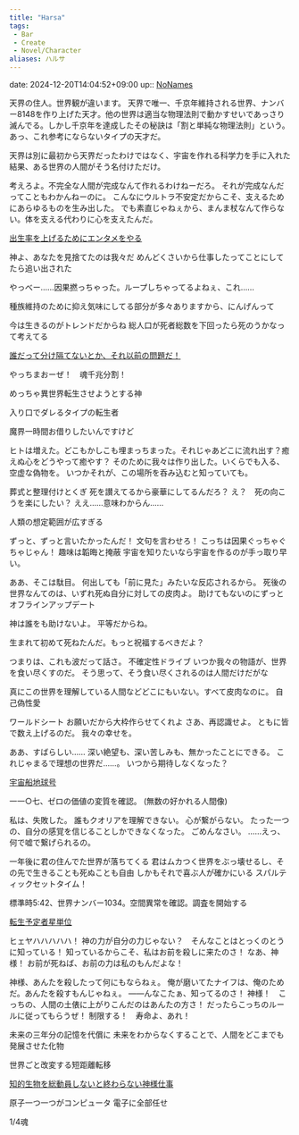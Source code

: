 ```yaml
---
title: "Harsa"
tags:
 - Bar
 - Create
 - Novel/Character
aliases: ハルサ
---
```


date: 2024-12-20T14:04:52+09:00
up:: [NoNames](../Chaos/NoNames.md)




天界の住人。世界観が違います。
天界で唯一、千京年維持される世界、ナンバー8148を作り上げた天才。他の世界は適当な物理法則で動かすせいであっさり滅んでる。しかし千京年を達成したその秘訣は「割と単純な物理法則」という。あっ、これ参考にならないタイプの天才だ。


天界は別に最初から天界だったわけではなく、宇宙を作れる科学力を手に入れた結果、ある世界の人間がそう名付けただけ。




考えろよ。不完全な人間が完成なんて作れるわけねーだろ。
それが完成なんだってこともわかんねーのに。
こんなにウルトラ不安定だからこそ、支えるためにあらゆるものを生み出した。
でも素直じゃねぇから、まんま杖なんて作らない。体を支える代わりに心を支えたんだ。

[出生率を上げるためにエンタメをやる](../../../Info/出生率を上げるためにエンタメをやる.md)

神よ、あなたを見捨てたのは我々だ
めんどくさいから仕事したってことにしてたら追い出された


やっべー……因果撚っちゃった。ループしちゃってるよねぇ、これ……

種族維持のために抑え気味にしてる部分が多々ありますから、にんげんって

今は生きるのがトレンドだからね
総人口が死者総数を下回ったら死のうかなって考えてる

[誰だって分け隔てないとか、それ以前の問題だ！](../../../Info/誰だって分け隔てないとか、それ以前の問題だ！.md)

やっちまおーぜ！　魂千兆分割！

めっちゃ異世界転生させようとする神

入り口でダレるタイプの転生者

魔界一時間お借りしたいんですけど

ヒトは増えた。どこもかしこも埋まっちまった。それじゃあどこに流れ出す？癒えぬ心をどうやって癒やす？
そのために我々は作り出した。いくらでも入る、空虚な偽物を。
いつかそれが、この場所を呑み込むと知っていても。

葬式と整理付けとくぎ
死を讃えてるから豪華にしてるんだろ？
え？　死の向こうを楽にしたい？
ええ……意味わからん……

人類の想定範囲が広すぎる


ずっと、ずっと言いたかったんだ！
文句を言わせろ！
こっちは因果ぐっちゃぐちゃじゃん！
趣味は韜晦と掩蔽
宇宙を知りたいなら宇宙を作るのが手っ取り早い。

ああ、そこは駄目。
何出しても「前に見た」みたいな反応されるから。
死後の世界なんてのは、いずれ死ぬ自分に対しての皮肉よ。
助けてもないのにずっとオフラインアップデート

神は誰をも助けないよ。
平等だからね。

生まれて初めて死ねたんだ。もっと祝福するべきだよ？

つまりは、これも波だって話さ。
不確定性ドライブ
いつか我々の物語が、世界を食い尽くすのだ。
そう思って、そう食い尽くされるのは人間だけだがな

真にこの世界を理解している人間などどこにもいない。すべて皮肉なのに。
自己偽性愛


ワールドシート
お願いだから大枠作らせてくれよ
さあ、再認識せよ。
ともに皆で数え上げるのだ。
我々の幸せを。

ああ、すばらしい……
深い絶望も、深い苦しみも、無かったことにできる。
これじゃまるで理想の世界だ……。
いつから期待しなくなった？

[宇宙船地球号](../../../Info/宇宙船地球号.md)

一一○七、ゼロの価値の変質を確認。
(無数の好かれる人間像)

私は、失敗した。
誰もクオリアを理解できない。
心が繋がらない。
たった一つの、自分の感覚を信じることしかできなくなった。
ごめんなさい。
……えっ、何で嘘で繋げられるの。

一年後に君の住んでた世界が落ちてくる
君はムカつく世界をぶっ壊せるし、その先で生きることも死ぬことも自由
しかもそれで喜ぶ人が確かにいる
スパルティックセットタイム！

標準時5:42、世界ナンバー1034。空間異常を確認。調査を開始する

[転生予定者星単位](../../../Info/転生予定者星単位.md)

ヒェヤハハハハハ！
神の力が自分の力じゃない？　そんなことはとっくのとうに知っている！
知っているからこそ、私はお前を殺しに来たのさ！
なあ、神様！
お前が死ねば、お前の力は私のもんだよな！

神様、あんたを殺したって何にもならねぇ。
俺が磨いてたナイフは、俺のためだ。あんたを殺すもんじゃねぇ。
――んなこたぁ、知ってるのさ！
神様！　こっちの、人間の土俵に上がりこんだのはあんたの方さ！
だったらこっちのルールに従ってもらうぜ！
制限する！　寿命よ、あれ！

未来の三年分の記憶を代償に
未来をわからなくすることで、人間をどこまでも発展させた化物

世界ごと改変する短距離転移


[知的生物を総動員しないと終わらない神様仕事](../../../Info/知的生物を総動員しないと終わらない神様仕事.md)



原子一つ一つがコンピュータ
電子に全部任せ

1/4魂